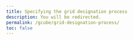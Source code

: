 ```yaml
---
title: Specifying the grid designation process
description: You will be redirected.
permalink: /gcube/grid-designation-process/
toc: false
---
```


<meta http-equiv="refresh" content="2;URL=https://b-cubed-eu.github.io/gcube/articles/grid-designation-process.html">
